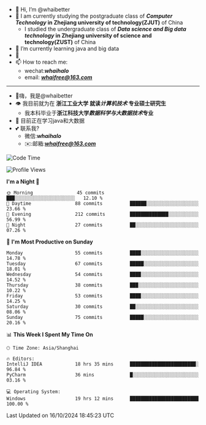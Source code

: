 - 👋 Hi, I’m @whaibetter
- 👀 I am currently studying the postgraduate class of ***Computer Technology* in Zhejiang university of technology(ZJUT)** of China
  -  I studied the undergraduate class of ***Data science and Big data technology* in Zhejiang university of science and technology(ZUST)** of China
- 🌱 I’m currently learning java and big data
- 💞️ 
- 📫 How to reach me: 
  - wechat:***whaihalo***
  - email: ***whaifree@163.com***
 ------------------------
- 👋嗨，我是@whaibetter
- 👁 我目前就为在 **浙江工业大学 就读*计算机技术* 专业硕士研究生**
  - 我本科毕业于**浙江科技大学*数据科学与大数据技术*专业**
- 🌴 目前正在学习java和大数据
- 💕 联系我?
  - 微信:***whaihalo***
  - ✉️:邮箱:***whaifree@163.com***

<!--START_SECTION:waka-->
![Code Time](http://img.shields.io/badge/Code%20Time-536%20hrs%2030%20mins-blue)

![Profile Views](http://img.shields.io/badge/Profile%20Views-0-blue)

**I'm a Night 🦉** 

```text
🌞 Morning                45 commits          ███░░░░░░░░░░░░░░░░░░░░░░   12.10 % 
🌆 Daytime                88 commits          ██████░░░░░░░░░░░░░░░░░░░   23.66 % 
🌃 Evening                212 commits         ██████████████░░░░░░░░░░░   56.99 % 
🌙 Night                  27 commits          ██░░░░░░░░░░░░░░░░░░░░░░░   07.26 % 
```
📅 **I'm Most Productive on Sunday** 

```text
Monday                   55 commits          ████░░░░░░░░░░░░░░░░░░░░░   14.78 % 
Tuesday                  67 commits          █████░░░░░░░░░░░░░░░░░░░░   18.01 % 
Wednesday                54 commits          ████░░░░░░░░░░░░░░░░░░░░░   14.52 % 
Thursday                 38 commits          ███░░░░░░░░░░░░░░░░░░░░░░   10.22 % 
Friday                   53 commits          ████░░░░░░░░░░░░░░░░░░░░░   14.25 % 
Saturday                 30 commits          ██░░░░░░░░░░░░░░░░░░░░░░░   08.06 % 
Sunday                   75 commits          █████░░░░░░░░░░░░░░░░░░░░   20.16 % 
```


📊 **This Week I Spent My Time On** 

```text
🕑︎ Time Zone: Asia/Shanghai

🔥 Editors: 
IntelliJ IDEA            18 hrs 35 mins      ████████████████████████░   96.84 % 
PyCharm                  36 mins             █░░░░░░░░░░░░░░░░░░░░░░░░   03.16 % 

💻 Operating System: 
Windows                  19 hrs 12 mins      █████████████████████████   100.00 % 
```


 Last Updated on 16/10/2024 18:45:23 UTC
<!--END_SECTION:waka-->

